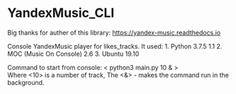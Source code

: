 # YandexMusic_CLI
Big thanks for auther of this library: https://yandex-music.readthedocs.io

Console YandexMusic player for likes_tracks. 
It used: 
        1. Python 3.7.5
                1.1 
        2. MOC (Music On Console) 2.6
        3. Ubuntu 19.10

Command to start from console:
< python3 main.py 10 & >  
Where <10> is a number of track, 
The <&> - makes the command run in the background.
